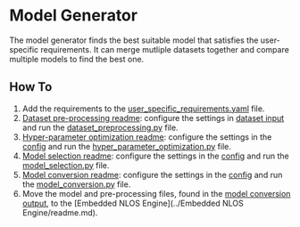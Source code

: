 # Model Generator
The model generator finds the best suitable model that satisfies the user-specific requirements. It can merge mutliple datasets together and compare multiple models to find the best one.

## How To

1. Add the requirements to the [user_specific_requirements.yaml](user_specific_requirements.yaml) file.
2. [Dataset pre-processing readme](Dataset_preprocessing/readme.md): configure the settings in [dataset input](Dataset_preprocessing/dataset_input_config.yaml) and run the [dataset_preprocessing.py](dataset_preprocessing.py) file.
3. [Hyper-parameter optimization readme](Hyper_parameter_optimization/readme.md): configure the settings in the [config](Hyper_parameter_optimization/hyper_parameter_optimization_config.yaml) and run the [hyper_parameter_optimization.py](hyper_parameter_optimization.py) file.
4. [Model selection readme](Model_selection/readme.md): configure the settings in the [config](Model_selection/model_selection_config.yaml) and run the [model_selection.py](model_selection.py) file.
5. [Model conversion readme](Model_conversion/readme.md): configure the settings in the [config](Model_conversion/model_conversion_config.yaml) and run the [model_conversion.py](model_conversion.py) file.
6. Move the model and pre-processing files, found in the [model conversion output](Model_Conversion/model_conversion_output), to the [Embedded NLOS Engine](../Embedded NLOS Engine/readme.md).
